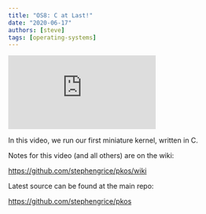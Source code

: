 ```yaml
---
title: "OS8: C at Last!"
date: "2020-06-17"
authors: [steve]
tags: [operating-systems]
---
```


<iframe className="youtube-video-player" src="https://www.youtube.com/embed/5RWjI83C47k" title="YouTube video player" frameBorder="0" allow="accelerometer; autoplay; clipboard-write; encrypted-media; gyroscope; picture-in-picture" allowFullScreen></iframe>

In this video, we run our first miniature kernel, written in C.

<!--truncate-->

Notes for this video (and all others) are on the wiki:

<https://github.com/stephengrice/pkos/wiki>

Latest source can be found at the main repo:

<https://github.com/stephengrice/pkos>
